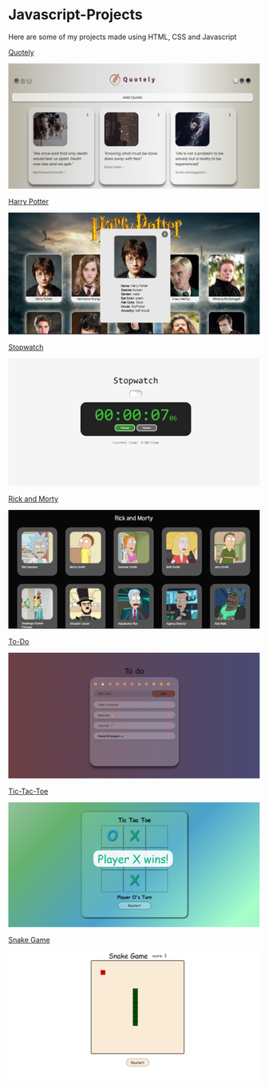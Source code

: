 # Javascript-Projects

Here are some of my projects made using HTML, CSS and Javascript

<a href="https://bushraaksoy.github.io/Javascript-Projects/quotely-js/">Quotely<a/>

![Quotely](images/quotely-ss.png "quotely")

<a href="https://bushraaksoy.github.io/Javascript-Projects/harry-potter/">Harry Potter<a/>

![Harry Potter](images/harry-potter-ss.png "harry-potter")

<a href="https://bushraaksoy.github.io/Javascript-Projects/stopwatch/">Stopwatch<a/>

![Stopwatch](images/stopwatch-ss.png "stopwatch")

<a href="https://bushraaksoy.github.io/Javascript-Projects/RickAndMorty/">Rick and Morty<a/>

![Rich and Morty](images/rick-and-morty-ss.png "rick-and-morty")

<a href="https://bushraaksoy.github.io/Javascript-Projects/Todo/">To-Do<a/>

![To-Do](images/to-do-ss.png "to-do")

<a href="https://bushraaksoy.github.io/Javascript-Projects/tictactoe/">Tic-Tac-Toe<a/>

![Tic-Tac-Toe](images/tic-tac-toe-ss.png "tic-tac-toe")

<a href="https://bushraaksoy.github.io/Javascript-Projects/snake-game/">Snake Game<a/>

![Snake Game](images/snake-game-ss.png "snake-game")
